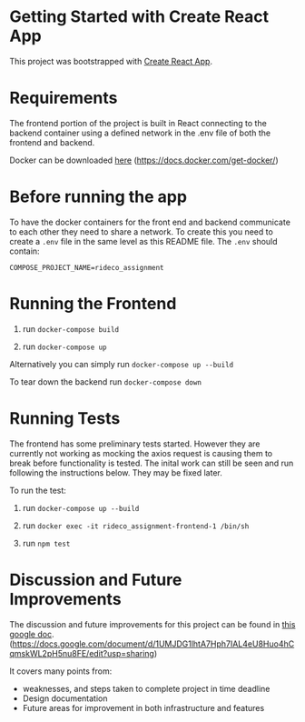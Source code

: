 # Getting Started with Create React App

This project was bootstrapped with [Create React App](https://github.com/facebook/create-react-app).

# Requirements
The frontend portion of the project is built in React connecting to the backend container using a defined network in the .env file of both the frontend and backend. 

Docker can be downloaded [here](https://docs.docker.com/get-docker/) (https://docs.docker.com/get-docker/)

# Before running the app
To have the docker containers for the front end and backend communicate to each other they need to share a network. To create this you need to create a 
`.env` file in the same level as this README file. The `.env` should contain:
```
COMPOSE_PROJECT_NAME=rideco_assignment
```


# Running the Frontend

1. run `docker-compose build`

2. run `docker-compose up`

Alternatively you can simply run `docker-compose up --build`

To tear down the backend run `docker-compose down`


# Running Tests
The frontend has some preliminary tests started. However they are currently not working as mocking the axios request is causing them to break before
functionality is tested. The inital work can still be seen and run following the instructions below. They may be fixed later.

To run the test:

1. run `docker-compose up --build`

2. run `docker exec -it rideco_assignment-frontend-1 /bin/sh`

3. run `npm test`


# Discussion and Future Improvements
The discussion and future improvements for this project can be found in [this google doc](https://docs.google.com/document/d/1UMJDG1lhtA7Hph7IAL4eU8Huo4hCqmskWL2pH5nu8FE/edit?usp=sharing). (https://docs.google.com/document/d/1UMJDG1lhtA7Hph7IAL4eU8Huo4hCqmskWL2pH5nu8FE/edit?usp=sharing)

It covers many points from:
- weaknesses, and steps taken to complete project in time deadline
- Design documentation
- Future areas for improvement in both infrastructure and features
